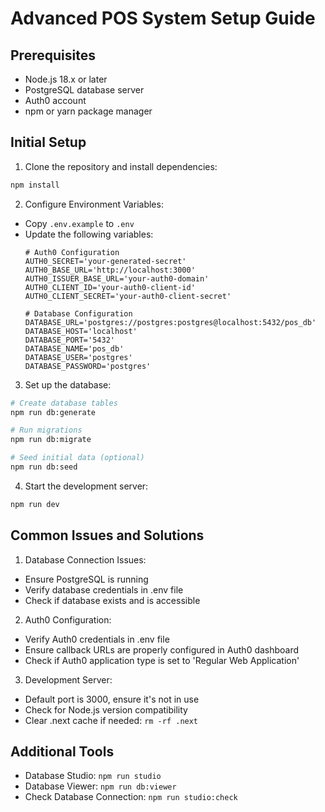 # Advanced POS System Setup Guide

## Prerequisites
- Node.js 18.x or later
- PostgreSQL database server
- Auth0 account
- npm or yarn package manager

## Initial Setup

1. Clone the repository and install dependencies:
```bash
npm install
```

2. Configure Environment Variables:
- Copy `.env.example` to `.env`
- Update the following variables:
  ```
  # Auth0 Configuration
  AUTH0_SECRET='your-generated-secret'
  AUTH0_BASE_URL='http://localhost:3000'
  AUTH0_ISSUER_BASE_URL='your-auth0-domain'
  AUTH0_CLIENT_ID='your-auth0-client-id'
  AUTH0_CLIENT_SECRET='your-auth0-client-secret'

  # Database Configuration
  DATABASE_URL='postgres://postgres:postgres@localhost:5432/pos_db'
  DATABASE_HOST='localhost'
  DATABASE_PORT='5432'
  DATABASE_NAME='pos_db'
  DATABASE_USER='postgres'
  DATABASE_PASSWORD='postgres'
  ```

3. Set up the database:
```bash
# Create database tables
npm run db:generate

# Run migrations
npm run db:migrate

# Seed initial data (optional)
npm run db:seed
```

4. Start the development server:
```bash
npm run dev
```

## Common Issues and Solutions

1. Database Connection Issues:
- Ensure PostgreSQL is running
- Verify database credentials in .env file
- Check if database exists and is accessible

2. Auth0 Configuration:
- Verify Auth0 credentials in .env file
- Ensure callback URLs are properly configured in Auth0 dashboard
- Check if Auth0 application type is set to 'Regular Web Application'

3. Development Server:
- Default port is 3000, ensure it's not in use
- Check for Node.js version compatibility
- Clear .next cache if needed: `rm -rf .next`

## Additional Tools

- Database Studio: `npm run studio`
- Database Viewer: `npm run db:viewer`
- Check Database Connection: `npm run studio:check`